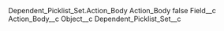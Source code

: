 <?xml version="1.0" encoding="UTF-8"?>
<CustomMetadata xmlns="http://soap.sforce.com/2006/04/metadata" xmlns:xsi="http://www.w3.org/2001/XMLSchema-instance" xmlns:xsd="http://www.w3.org/2001/XMLSchema">
    <description>Dependent_Picklist_Set.Action_Body</description>
    <label>Action_Body</label>
    <protected>false</protected>
    <values>
        <field>Field__c</field>
        <value xsi:type="xsd:string">Action_Body__c</value>
    </values>
    <values>
        <field>Object__c</field>
        <value xsi:type="xsd:string">Dependent_Picklist_Set__c</value>
    </values>
</CustomMetadata>
